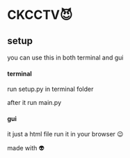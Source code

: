 # CKCCTV😈



## setup

you can use this in both terminal and gui

#### terminal

run setup.py in terminal folder

after it run main.py

#### gui

it just a html file run it in your browser 😉





made with 👽